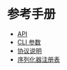 # 参考手册

- [API](/reference/api)
- [CLI 参数](/reference/cli)
- [协议说明](/reference/protocol)
- [序列化器注册表](/reference/serializer-registry)
